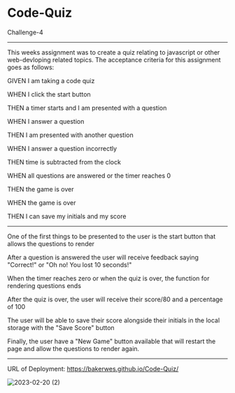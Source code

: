 # Code-Quiz

Challenge-4

***

This weeks assignment was to create a quiz relating to javascript or other web-devloping related topics. The acceptance criteria for this assignment goes as follows:

GIVEN I am taking a code quiz

WHEN I click the start button

THEN a timer starts and I am presented with a question

WHEN I answer a question

THEN I am presented with another question

WHEN I answer a question incorrectly

THEN time is subtracted from the clock

WHEN all questions are answered or the timer reaches 0

THEN the game is over

WHEN the game is over

THEN I can save my initials and my score

***

One of the first things to be presented to the user is the start button that allows the questions to render

After a question is answered the user will receive feedback saying "Correct!" or "Oh no! You lost 10 seconds!"

When the timer reaches zero or when the quiz is over, the function for rendering questions ends

After the quiz is over, the user will receive their score/80 and a percentage of 100

The user will be able to save their score alongside their initials in the local storage with the "Save Score" button

Finally, the user have a "New Game" button available that will restart the page and allow the questions to render again. 

***
URL of Deployment: https://bakerwes.github.io/Code-Quiz/

![2023-02-20 (2)](https://user-images.githubusercontent.com/122948418/220244410-34da9419-d598-4c40-bf45-d3b4771c4bc7.png)

